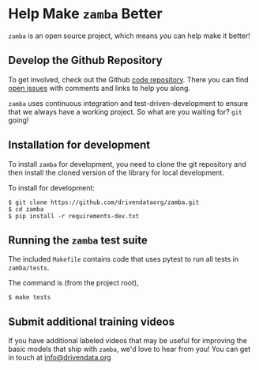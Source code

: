 # Help Make `zamba` Better

`zamba` is an open source project, which means _you_ can help make it better!

## Develop the Github Repository
To get involved, check out the Github [code repository](https://github.com/drivendataorg/zamba).
There you can find [open issues](https://github.com/drivendataorg/zamba/issues) with comments and links to help you along.

`zamba` uses continuous integration and test-driven-development to ensure that we always have a working project. So what are you waiting for? `git` going!

## Installation for development

To install `zamba` for development, you need to clone the git repository and then install the cloned version of the library for local development.

To install for development:
```console
$ git clone https://github.com/drivendataorg/zamba.git
$ cd zamba
$ pip install -r requirements-dev.txt
```

## Running the `zamba` test suite

The included `Makefile` contains code that uses pytest to run all tests in `zamba/tests`.

The command is (from the project root),

```console
$ make tests
```

## Submit additional training videos

If you have additional labeled videos that may be useful for improving the basic models that ship with `zamba`, we'd love to hear from you! You can get in touch at [info@drivendata.org](mailto:info@drivendata.org)
